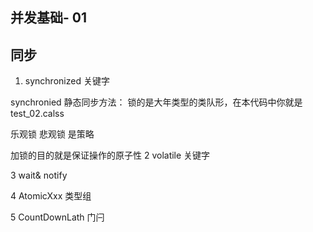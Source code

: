 
## 并发基础- 01 

## 同步

1. synchronized 关键字

synchronied 
静态同步方法： 锁的是大年类型的类队形，在本代码中你就是test_02.calss

乐观锁 悲观锁 是策略

加锁的目的就是保证操作的原子性
2 volatile 关键字


3 wait& notify 

4 AtomicXxx 类型组

5 CountDownLath 门闩